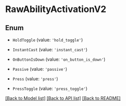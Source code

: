 # RawAbilityActivationV2


## Enum

* `HoldToggle` (value: `'hold_toggle'`)

* `InstantCast` (value: `'instant_cast'`)

* `OnButtonIsDown` (value: `'on_button_is_down'`)

* `Passive` (value: `'passive'`)

* `Press` (value: `'press'`)

* `PressToggle` (value: `'press_toggle'`)

[[Back to Model list]](../README.md#documentation-for-models) [[Back to API list]](../README.md#documentation-for-api-endpoints) [[Back to README]](../README.md)
